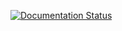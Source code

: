 [![Documentation Status](https://readthedocs.org/projects/ekman-doc/badge/?version=latest)](https://ekman-doc.readthedocs.io/en/latest/?badge=latest)

